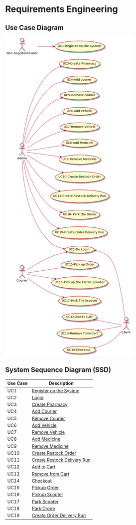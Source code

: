 # Requirements Engineering

## Use Case Diagram

![UCDiagram.png](UC/UCDiagram.png)

## System Sequence Diagram (SSD)

| Use Case | Description                                                  |
| -------- | ------------------------------------------------------------ |
| UC1      | [Register on the System](UC1/UC1_RegisterUser.md)            |
| UC2      | [Login](UC2/UC2_Login.md)                                    |
| UC3      | [Create Pharmacy](UC3_CreatePharmacy.md)                     |
| UC4      | [Add Courier](UC4/UC4_AddCourier.md)                         |
| UC5      | [Remove Courier](UC5/UC5_RemoveCourier.md)                   |
| UC6      | [Add Vehicle](UC6/UC6_AddVehicle.md)                         |
| UC7      | [Remove Vehicle](UC7/UC7_RemoveVehicle.md)                   |
| UC8      | [Add Medicine](UC8/UC8_AddMedicine.md)                       |
| UC9      | [Remove Medicine](UC9/UC9_RemoveMedicine.md)                 |
| UC10     | [Create Restock Order](UC10/UC10_CreateRestockOrder.md)      |
| UC11     | [Create Restock Delivery Run](UC11/UC11_CreateRestockDeliveryRun.md) |
| UC12     | [Add to Cart](UC12/UC12_AddToCart.md)                        |
| UC13     | [Remove from Cart](UC13/UC13_RemoveProductFromCart.md)       |
| UC14     | [Checkout](UC14/UC14_Checkout.md)                            |
| UC15     | [Pickup Order](UC15/UC15_PickUpOrder.md)                     |
| UC16     | [Pickup Scooter](UC16/UC16_PickUpTheEletricScooter.md)       |
| UC17     | [Park Scooter](UC17/UC17_ParkTheScooter.md)                  |
| UC18     | [Park Drone](UC18/UC18_ParkTheDrone.md)                      |
| UC19     | [Create Order Delivery Run](UC19/UC19_CreateOrderDeliveryRun.md) |

